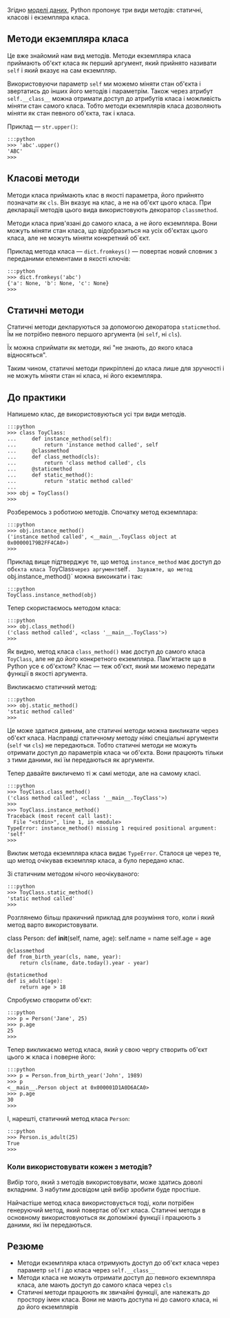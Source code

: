 Згідно [моделі даних](https://docs.python.org/3.6/), Python пропонує три види методів: статичні, класові і екземпляра класа. 

## Методи екземпляра класа

Це вже знайомий нам вид методів. Методи екземпляра класа приймають об'єкт класа як перший аргумент, який прийнято називати `self` і який вказує на сам екземпляр. 

Використовуючи параметр `self` ми можемо міняти стан об'єкта і звертатись до інших його методів і параметрім. Також через атрибут `self.__class__` можна отримати доступ до атрибутів класа і можливість міняти стан самого класа. Тобто методи екземплярів класа дозволяють міняти як стан певного об'єкта, так і класа.

Приклад — `str.upper()`:

	:::python
	>>> 'abc'.upper()
	'ABC'
	>>>
	
## Класові методи

Методи класа приймають клас в якості параметра, його прийнято позначати як `cls`. 
Він вказує на клас, а не на об'єкт цього класа. 
При декларації методів цього вида використовують декоратор `classmethod`.

Методи класа прив'язані до самого класа, а не його екземпляра. 
Вони можуть міняти стан класа, що відобразиться на усіх об'єктах цього класа, 
але не можуть міняти конкретний об`єкт. 

Приклад метода класа — `dict.fromkeys()` — повертає новий словник з переданими елементами 
в якості ключів: 

	:::python
	>>> dict.fromkeys('abc')
	{'a': None, 'b': None, 'c': None}
	>>>
	
## Статичні методи

Статичні методи декларуються за допомогою декоратора `staticmethod`. 
Їм не потрібно певного першого аргумента (ні `self`, ні `cls`). 

Їх можна сприймати як методи, які "не знають, до якого класа відносяться". 

Таким чином, статичні методи прикріплені до класа лише для зручності і не можуть міняти стан ні класа, ні його екземпляра. 

## До практики

Напишемо клас, де використовуються усі три види методів. 

	:::python
	>>> class ToyClass:
	...     def instance_method(self):
	...         return 'instance method called', self
	...     @classmethod
	...     def class_method(cls):
	...         return 'class method called', cls
	...     @staticmethod
	...     def static_method():
	...         return 'static method called'
	...
	>>> obj = ToyClass()
	>>>

Розберемось з роботиою методів. Спочатку метод екземплара:
	
	:::python
	>>> obj.instance_method()
	('instance method called', <__main__.ToyClass object at 0x00000179B2FF4CA0>)
	>>>
	
Приклад вище підтверджує те, що метод `instance_method` має доступ до об`єкта класа `ToyClass` через аргумент `self`.  Зауважте, що метод `obj.instance_method()` можна викоикати і так:

	:::python
	ToyClass.instance_method(obj)

Тепер скористаємось методом класа:

	:::python
	>>> obj.class_method()
	('class method called', <class '__main__.ToyClass'>)
	>>>

Як видно, метод класа `class_method()` має доступ до самого класа `ToyClass`, але не до його конкретного екземпляра.  Пам'ятаєте що в Python усе є об'єктом? 
Клас — теж об'єкт, 
який ми можемо передати функції в якості аргумента. 

Викликаємо статичний метод:

	:::python
	>>> obj.static_method()
	'static method called'
	>>>

Це може здатися дивним, але статичні методи можна викликати через об'єкт класа. 
Насправді статичному методу ніякі спеціальні аргументи (`self` чи `cls`) не передаються. 
Тобто статичні методи не можуть отримати доступ до параметрів класа чи об'єкта. 
Вони працюють тільки з тими даними, які їм передаються як аргументи. 

Тепер давайте викличемо ті ж самі методи, але на самому класі.

	:::python
	>>> ToyClass.class_method()
	('class method called', <class '__main__.ToyClass'>)
	>>>
	>>> ToyClass.instance_method()
	Traceback (most recent call last):
	  File "<stdin>", line 1, in <module>
	TypeError: instance_method() missing 1 required positional argument: 'self'
	>>>
	

Виклик метода екземпляра класа видає `TypeError`. 
Сталося це через те, що метод очікував екземпляр класа, а було передано клас.

Зі статичним методом нічого неочікуваного:

	:::python
	>>> ToyClass.static_method()
	'static method called'
	>>>

Розглянемо більш пракичний приклад для розуміння того, 
коли і який метод варто використовувати. 

class Person:
    def __init__(self, name, age):
        self.name = name
        self.age = age
	
	@classmethod
    def from_birth_year(cls, name, year):
        return cls(name, date.today().year - year)
		
	@staticmethod
    def is_adult(age):
        return age > 18

Спробуємо створити об'єкт:

	:::python
	>>> p = Person('Jane', 25)
	>>> p.age
	25
	>>>
	
Тепер викликаємо метод класа, який у свою чергу створить об'єкт цього ж класа і поверне його:

	:::python
	>>> p = Person.from_birth_year('John', 1989)
	>>> p
	<__main__.Person object at 0x000001D1A0D6ACA0>
	>>> p.age
	30
	>>>

І, нарешті, статичний метод класа `Person`:

	:::python
	>>> Person.is_adult(25)
	True
	>>>

### Коли використовувати кожен з методів?

Вибір того, який з методів використовувати, може здатись доволі вкладним. 
З набутим досвідом цей вибір зробити буде простіше.

Найчастіше метод класа використовується тоді, коли потрібен генеруючий метод, 
який повертає об'єкт класа. 
Статичні методи в основному використовуються як допоміжні функції і працюють з даними, які їм передаються.


## Резюме

- Методи екземпляра класа отримують доступ до об'єкт класа через параметр `self` і до класа через `self.__class__`
- Методи класа не можуть отримати доступ до певного екземпляра класа, але мають доступ до самого класа через `cls`
- Статичні методи працюють як звичайні функції, але належать до простору імен класа. Вони не мають доступа ні до самого класа, ні до його екземплярів

